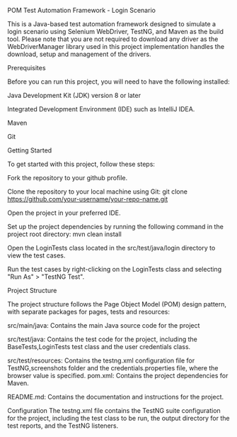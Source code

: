 POM Test Automation Framework - Login Scenario

This is a Java-based test automation framework designed to simulate a login scenario 
using Selenium WebDriver, TestNG, and Maven as the build tool. Please note that you are not required to
download any driver as the WebDriverManager library used in this project implementation handles the download,
setup and management of the drivers.

Prerequisites

Before you can run this project, you will need to have the following installed:

Java Development Kit (JDK) version 8 or later

Integrated Development Environment (IDE) such as IntelliJ IDEA.

Maven

Git




Getting Started

To get started with this project, follow these steps:

Fork the repository to your github profile.

Clone the repository to your local machine using Git: git clone https://github.com/your-username/your-repo-name.git

Open the project in your preferred IDE.

Set up the project dependencies by running the following command in the project root directory: mvn clean install

Open the LoginTests class located in the src/test/java/login directory to view the test cases.

Run the test cases by right-clicking on the LoginTests class and selecting "Run As" > "TestNG Test".

Project Structure


The project structure follows the Page Object Model (POM) design pattern, with separate packages 
for pages, tests and resources:

src/main/java: Contains the main Java source code for the project

src/test/java: Contains the test code for the project, including the BaseTests,LoginTests test class and
the user credentials class.

src/test/resources: Contains the testng.xml configuration file for TestNG,screenshots folder and 
the credentials.properties file, where the browser value is specified.
pom.xml: Contains the project dependencies for Maven.

README.md: Contains the documentation and instructions for the project.

Configuration
The testng.xml file contains the TestNG suite configuration for the project, including the test class to be run,
the output directory for the test reports, and the TestNG listeners.







